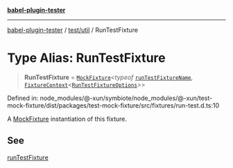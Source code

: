 [**babel-plugin-tester**](../../../README.md)

***

[babel-plugin-tester](../../../README.md) / [test/util](../README.md) / RunTestFixture

# Type Alias: RunTestFixture

> **RunTestFixture** = [`MockFixture`](MockFixture.md)\<*typeof* [`runTestFixtureName`](../variables/runTestFixtureName.md), [`FixtureContext`](FixtureContext.md)\<[`RunTestFixtureOptions`](RunTestFixtureOptions.md)\>\>

Defined in: node\_modules/@-xun/symbiote/node\_modules/@-xun/test-mock-fixture/dist/packages/test-mock-fixture/src/fixtures/run-test.d.ts:10

A [MockFixture](MockFixture.md) instantiation of this fixture.

## See

[runTestFixture](../functions/runTestFixture.md)
